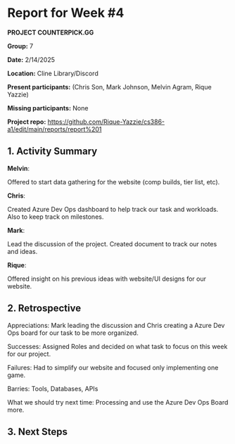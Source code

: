 # Report for Week #4
**PROJECT COUNTERPICK.GG**

**Group:** 7

**Date:** 2/14/2025

**Location:** Cline Library/Discord

**Present participants:** (Chris Son, Mark Johnson, Melvin Agram, Rique Yazzie)

**Missing participants:** None

**Project repo:** https://github.com/Rique-Yazzie/cs386-a1/edit/main/reports/report%201

## 1. Activity Summary

**Melvin**: 

Offered to start data gathering for the website (comp builds, tier list, etc).

**Chris**: 

Created Azure Dev Ops dashboard to help track our task and workloads. Also to keep track on milestones.

**Mark**: 

Lead the discussion of the project. Created document to track our notes and ideas.

**Rique**: 

Offered insight on his previous ideas with website/UI designs for our website.

  
## 2. Retrospective

Appreciations: Mark leading the discussion and Chris creating a Azure Dev Ops board for our task to be more organized.

Successes: Assigned Roles and decided on what task to focus on this week for our project.

Failures: Had to simplify our website and focused only implementing one game.

Barries: Tools, Databases, APIs

What we should try next time: Processing and use the Azure Dev Ops Board more.

## 3. Next Steps

